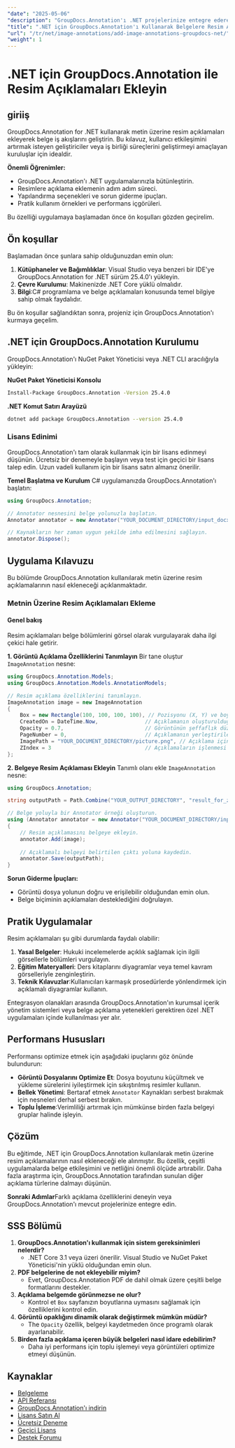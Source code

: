 ```yaml
---
"date": "2025-05-06"
"description": "GroupDocs.Annotation'ı .NET projelerinize entegre ederek belgelerinizi resim açıklamalarıyla geliştirmeyi öğrenin. Kullanıcı etkileşimini geliştirin ve iş birliğini kolaylaştırın."
"title": ".NET için GroupDocs.Annotation'ı Kullanarak Belgelere Resim Açıklamaları Ekleyin"
"url": "/tr/net/image-annotations/add-image-annotations-groupdocs-net/"
"weight": 1
---
```


# .NET için GroupDocs.Annotation ile Resim Açıklamaları Ekleyin

## giriiş

GroupDocs.Annotation for .NET kullanarak metin üzerine resim açıklamaları ekleyerek belge iş akışlarını geliştirin. Bu kılavuz, kullanıcı etkileşimini artırmak isteyen geliştiriciler veya iş birliği süreçlerini geliştirmeyi amaçlayan kuruluşlar için idealdir.

**Önemli Öğrenimler:**
- GroupDocs.Annotation'ı .NET uygulamalarınızla bütünleştirin.
- Resimlere açıklama eklemenin adım adım süreci.
- Yapılandırma seçenekleri ve sorun giderme ipuçları.
- Pratik kullanım örnekleri ve performans içgörüleri.

Bu özelliği uygulamaya başlamadan önce ön koşulları gözden geçirelim.

## Ön koşullar
Başlamadan önce şunlara sahip olduğunuzdan emin olun:

1. **Kütüphaneler ve Bağımlılıklar**: Visual Studio veya benzeri bir IDE'ye GroupDocs.Annotation for .NET sürüm 25.4.0'ı yükleyin.
2. **Çevre Kurulumu**: Makinenizde .NET Core yüklü olmalıdır.
3. **Bilgi**:C# programlama ve belge açıklamaları konusunda temel bilgiye sahip olmak faydalıdır.

Bu ön koşullar sağlandıktan sonra, projeniz için GroupDocs.Annotation'ı kurmaya geçelim.

## .NET için GroupDocs.Annotation Kurulumu
GroupDocs.Annotation'ı NuGet Paket Yöneticisi veya .NET CLI aracılığıyla yükleyin:

**NuGet Paket Yöneticisi Konsolu**
```bash
Install-Package GroupDocs.Annotation -Version 25.4.0
```

**.NET Komut Satırı Arayüzü**
```bash
dotnet add package GroupDocs.Annotation --version 25.4.0
```

### Lisans Edinimi
GroupDocs.Annotation'ı tam olarak kullanmak için bir lisans edinmeyi düşünün. Ücretsiz bir denemeyle başlayın veya test için geçici bir lisans talep edin. Uzun vadeli kullanım için bir lisans satın almanız önerilir.

**Temel Başlatma ve Kurulum**
C# uygulamanızda GroupDocs.Annotation'ı başlatın:

```csharp
using GroupDocs.Annotation;

// Annotator nesnesini belge yolunuzla başlatın.
Annotator annotator = new Annotator("YOUR_DOCUMENT_DIRECTORY/input_docx.docx");

// Kaynakların her zaman uygun şekilde imha edilmesini sağlayın.
annotator.Dispose();
```

## Uygulama Kılavuzu
Bu bölümde GroupDocs.Annotation kullanılarak metin üzerine resim açıklamalarının nasıl ekleneceği açıklanmaktadır.

### Metnin Üzerine Resim Açıklamaları Ekleme
#### Genel bakış
Resim açıklamaları belge bölümlerini görsel olarak vurgulayarak daha ilgi çekici hale getirir.

**1. Görüntü Açıklama Özelliklerini Tanımlayın**
Bir tane oluştur `ImageAnnotation` nesne:

```csharp
using GroupDocs.Annotation.Models;
using GroupDocs.Annotation.Models.AnnotationModels;

// Resim açıklama özelliklerini tanımlayın.
ImageAnnotation image = new ImageAnnotation
{
    Box = new Rectangle(100, 100, 100, 100), // Pozisyonu (X, Y) ve boyutu (Genişlik, Yükseklik) ayarlayın.
    CreatedOn = DateTime.Now,               // Açıklamanın oluşturulduğu zamana ait zaman damgası.
    Opacity = 0.7,                          // Görüntünün şeffaflık düzeyi.
    PageNumber = 0,                         // Açıklamanın yerleştirileceği sayfa numarası.
    ImagePath = "YOUR_DOCUMENT_DIRECTORY/picture.png", // Açıklama için kullanılan resim dosyasının yolu.
    ZIndex = 3                              // Açıklamaların işlenmesi için katman sırası.
};
```

**2. Belgeye Resim Açıklaması Ekleyin**
Tanımlı olanı ekle `ImageAnnotation` nesne:

```csharp
using GroupDocs.Annotation;

string outputPath = Path.Combine("YOUR_OUTPUT_DIRECTORY", "result_for_zIndex.docx");

// Belge yoluyla bir Annotator örneği oluşturun.
using (Annotator annotator = new Annotator("YOUR_DOCUMENT_DIRECTORY/input_docx.docx"))
{
    // Resim açıklamasını belgeye ekleyin.
    annotator.Add(image);
    
    // Açıklamalı belgeyi belirtilen çıktı yoluna kaydedin.
    annotator.Save(outputPath);
}
```

**Sorun Giderme İpuçları:**
- Görüntü dosya yolunun doğru ve erişilebilir olduğundan emin olun.
- Belge biçiminin açıklamaları desteklediğini doğrulayın.

## Pratik Uygulamalar
Resim açıklamaları şu gibi durumlarda faydalı olabilir:

1. **Yasal Belgeler**: Hukuki incelemelerde açıklık sağlamak için ilgili görsellerle bölümleri vurgulayın.
2. **Eğitim Materyalleri**: Ders kitaplarını diyagramlar veya temel kavram görselleriyle zenginleştirin.
3. **Teknik Kılavuzlar**:Kullanıcıları karmaşık prosedürlerde yönlendirmek için açıklamalı diyagramlar kullanın.

Entegrasyon olanakları arasında GroupDocs.Annotation'ın kurumsal içerik yönetim sistemleri veya belge açıklama yetenekleri gerektiren özel .NET uygulamaları içinde kullanılması yer alır.

## Performans Hususları
Performansı optimize etmek için aşağıdaki ipuçlarını göz önünde bulundurun:
- **Görüntü Dosyalarını Optimize Et**: Dosya boyutunu küçültmek ve yükleme sürelerini iyileştirmek için sıkıştırılmış resimler kullanın.
- **Bellek Yönetimi**: Bertaraf etmek `Annotator` Kaynakları serbest bırakmak için nesneleri derhal serbest bırakın.
- **Toplu İşleme**:Verimliliği artırmak için mümkünse birden fazla belgeyi gruplar halinde işleyin.

## Çözüm
Bu eğitimde, .NET için GroupDocs.Annotation kullanılarak metin üzerine resim açıklamalarının nasıl ekleneceği ele alınmıştır. Bu özellik, çeşitli uygulamalarda belge etkileşimini ve netliğini önemli ölçüde artırabilir. Daha fazla araştırma için, GroupDocs.Annotation tarafından sunulan diğer açıklama türlerine dalmayı düşünün.

**Sonraki Adımlar**Farklı açıklama özelliklerini deneyin veya GroupDocs.Annotation'ı mevcut projelerinize entegre edin.

## SSS Bölümü
1. **GroupDocs.Annotation'ı kullanmak için sistem gereksinimleri nelerdir?**
   - .NET Core 3.1 veya üzeri önerilir. Visual Studio ve NuGet Paket Yöneticisi'nin yüklü olduğundan emin olun.
2. **PDF belgelerine de not ekleyebilir miyim?**
   - Evet, GroupDocs.Annotation PDF de dahil olmak üzere çeşitli belge formatlarını destekler.
3. **Açıklama belgemde görünmezse ne olur?**
   - Kontrol et `Box` sayfanızın boyutlarına uymasını sağlamak için özelliklerini kontrol edin.
4. **Görüntü opaklığını dinamik olarak değiştirmek mümkün müdür?**
   - The `Opacity` özellik, belgeyi kaydetmeden önce programlı olarak ayarlanabilir.
5. **Birden fazla açıklama içeren büyük belgeleri nasıl idare edebilirim?**
   - Daha iyi performans için toplu işlemeyi veya görüntüleri optimize etmeyi düşünün.

## Kaynaklar
- [Belgeleme](https://docs.groupdocs.com/annotation/net/)
- [API Referansı](https://reference.groupdocs.com/annotation/net/)
- [GroupDocs.Annotation'ı indirin](https://releases.groupdocs.com/annotation/net/)
- [Lisans Satın Al](https://purchase.groupdocs.com/buy)
- [Ücretsiz Deneme](https://releases.groupdocs.com/annotation/net/)
- [Geçici Lisans](https://purchase.groupdocs.com/temporary-license/)
- [Destek Forumu](https://forum.groupdocs.com/c/annotation/)